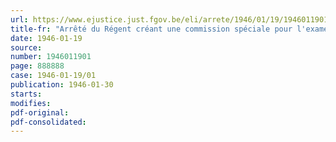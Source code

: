 ```yaml
---
url: https://www.ejustice.just.fgov.be/eli/arrete/1946/01/19/1946011901/justel
title-fr: "Arrêté du Régent créant une commission spéciale pour l'examen des droits aux pensions militaires d'invalidité du temps de paix"
date: 1946-01-19
source:
number: 1946011901
page: 888888
case: 1946-01-19/01
publication: 1946-01-30
starts:
modifies:
pdf-original:
pdf-consolidated:
---
```


